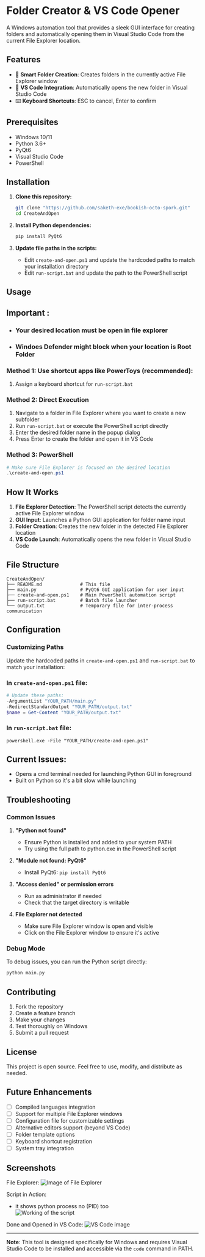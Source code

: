 # Folder Creator & VS Code Opener

A Windows automation tool that provides a sleek GUI interface for creating folders and automatically opening them in Visual Studio Code from the current File Explorer location.

## Features

- 📁 **Smart Folder Creation**: Creates folders in the currently active File Explorer window
- 🚀 **VS Code Integration**: Automatically opens the new folder in Visual Studio Code
- ⌨️ **Keyboard Shortcuts**: ESC to cancel, Enter to confirm


## Prerequisites

- Windows 10/11
- Python 3.6+
- PyQt6
- Visual Studio Code
- PowerShell

## Installation

1. **Clone this repository:**
   ```bash
   git clone "https://github.com/saketh-exe/bookish-octo-spork.git"
   cd CreateAndOpen
   ```

2. **Install Python dependencies:**
   ```bash
   pip install PyQt6
   ```

3. **Update file paths in the scripts:**
   - Edit `create-and-open.ps1` and update the hardcoded paths to match your installation directory
   - Edit `run-script.bat` and update the path to the PowerShell script

## Usage
## Important : 
- ###  Your desired location must be open in file explorer 
- ### Windoes Defender might block when your location is Root Folder
### Method 1: Use shortcut apps like PowerToys (recommended):
1. Assign a keyboard shortcut for `run-script.bat`
### Method 2: Direct Execution
1. Navigate to a folder in File Explorer where you want to create a new subfolder
2. Run `run-script.bat` or execute the PowerShell script directly
3. Enter the desired folder name in the popup dialog
4. Press Enter to create the folder and open it in VS Code

### Method 3: PowerShell
```powershell
# Make sure File Explorer is focused on the desired location
.\create-and-open.ps1
```

## How It Works

1. **File Explorer Detection**: The PowerShell script detects the currently active File Explorer window
2. **GUI Input**: Launches a Python GUI application for folder name input
3. **Folder Creation**: Creates the new folder in the detected File Explorer location
4. **VS Code Launch**: Automatically opens the new folder in Visual Studio Code

## File Structure

```
CreateAndOpen/
├── README.md              # This file
├── main.py                # PyQt6 GUI application for user input
├── create-and-open.ps1    # Main PowerShell automation script
├── run-script.bat         # Batch file launcher
└── output.txt             # Temporary file for inter-process communication
```

## Configuration

### Customizing Paths
Update the hardcoded paths in `create-and-open.ps1` and `run-script.bat` to match your installation:
### In `create-and-open.ps1` file:
```powershell
# Update these paths:
-ArgumentList "YOUR_PATH/main.py"
-RedirectStandardOutput "YOUR_PATH/output.txt"
$name = Get-Content "YOUR_PATH/output.txt"
```
### In `run-script.bat` file:
```
powershell.exe -File "YOUR_PATH/create-and-open.ps1"
```
## Current Issues:
- Opens a cmd terminal needed for launching Python GUI in foreground
- Built on Python so it's a bit slow while launching
## Troubleshooting

### Common Issues

1. **"Python not found"**
   - Ensure Python is installed and added to your system PATH
   - Try using the full path to python.exe in the PowerShell script

2. **"Module not found: PyQt6"**
   - Install PyQt6: `pip install PyQt6`

3. **"Access denied" or permission errors**
   - Run as administrator if needed
   - Check that the target directory is writable

4. **File Explorer not detected**
   - Make sure File Explorer window is open and visible
   - Click on the File Explorer window to ensure it's active

### Debug Mode
To debug issues, you can run the Python script directly:
```bash
python main.py
```

## Contributing

1. Fork the repository
2. Create a feature branch
3. Make your changes
4. Test thoroughly on Windows
5. Submit a pull request

## License

This project is open source. Feel free to use, modify, and distribute as needed.

## Future Enhancements
- [ ] Compiled languages integration
- [ ] Support for multiple File Explorer windows
- [ ] Configuration file for customizable settings
- [ ] Alternative editors support (beyond VS Code)
- [ ] Folder template options
- [ ] Keyboard shortcut registration
- [ ] System tray integration

## Screenshots

File Explorer:
![Image of File Explorer](image.png)

Script in Action:
- it shows python process no (PID) too  
![Working of the script](image-1.png)

Done and Opened in VS Code:
![VS Code image](image-2.png)

---

**Note**: This tool is designed specifically for Windows and requires Visual Studio Code to be installed and accessible via the `code` command in PATH.
